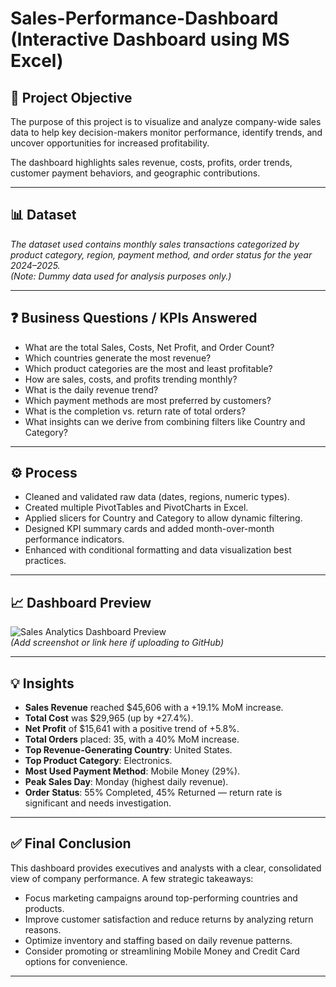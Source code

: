 # Sales-Performance-Dashboard (Interactive Dashboard using MS Excel)

## 📌 Project Objective
The purpose of this project is to visualize and analyze company-wide sales data to help key decision-makers monitor performance, identify trends, and uncover opportunities for increased profitability.

The dashboard highlights sales revenue, costs, profits, order trends, customer payment behaviors, and geographic contributions.

---

## 📊 Dataset
*The dataset used contains monthly sales transactions categorized by product category, region, payment method, and order status for the year 2024–2025.*  
*(Note: Dummy data used for analysis purposes only.)*

---

## ❓ Business Questions / KPIs Answered
- What are the total Sales, Costs, Net Profit, and Order Count?
- Which countries generate the most revenue?
- Which product categories are the most and least profitable?
- How are sales, costs, and profits trending monthly?
- What is the daily revenue trend?
- Which payment methods are most preferred by customers?
- What is the completion vs. return rate of total orders?
- What insights can we derive from combining filters like Country and Category?

---

## ⚙️ Process
- Cleaned and validated raw data (dates, regions, numeric types).
- Created multiple PivotTables and PivotCharts in Excel.
- Applied slicers for Country and Category to allow dynamic filtering.
- Designed KPI summary cards and added month-over-month performance indicators.
- Enhanced with conditional formatting and data visualization best practices.

---

## 📈 Dashboard Preview

![Sales Analytics Dashboard Preview](./images/dashboard-preview.png)  
*(Add screenshot or link here if uploading to GitHub)*

---

## 💡 Insights
- **Sales Revenue** reached $45,606 with a +19.1% MoM increase.
- **Total Cost** was $29,965 (up by +27.4%).
- **Net Profit** of $15,641 with a positive trend of +5.8%.
- **Total Orders** placed: 35, with a 40% MoM increase.
- **Top Revenue-Generating Country**: United States.
- **Top Product Category**: Electronics.
- **Most Used Payment Method**: Mobile Money (29%).
- **Peak Sales Day**: Monday (highest daily revenue).
- **Order Status**: 55% Completed, 45% Returned — return rate is significant and needs investigation.

---

## ✅ Final Conclusion
This dashboard provides executives and analysts with a clear, consolidated view of company performance. A few strategic takeaways:
- Focus marketing campaigns around top-performing countries and products.
- Improve customer satisfaction and reduce returns by analyzing return reasons.
- Optimize inventory and staffing based on daily revenue patterns.
- Consider promoting or streamlining Mobile Money and Credit Card options for convenience.

---


